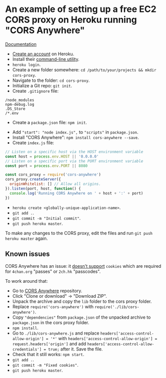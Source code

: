 # An example of setting up a free EC2 CORS proxy on Heroku running "CORS Anywhere"

[Documentation](https://devcenter.heroku.com/articles/deploying-nodejs)

* [Create an account](https://www.heroku.com/nodejs) on Heroku.
* Install their [command-line utility](https://devcenter.heroku.com/articles/getting-started-with-nodejs?singlepage=true).
* `heroku login`.
* Create a new folder somewhere: `cd /path/to/your/projects && mkdir cors-proxy`.
* Navigate to the folder: `cd cors-proxy`.
* Initialize a Git repo: `git init`.
* Create `.gitignore` file:

```
/node_modules
npm-debug.log
.DS_Store
/*.env
```

* Create a `package.json` file: `npm init`.
<!-- * Optionally specify Node.js version in `package.json`: `"engines": { "node": "10.x" },`. -->
* Add `"start": "node index.js",` to `"scripts"` in `package.json`.
* Install "CORS Anywhere": `npm install cors-anywhere --save`.
* Create `index.js` file:

```js
// Listen on a specific host via the HOST environment variable
const host = process.env.HOST || '0.0.0.0'
// Listen on a specific port via the PORT environment variable
const port = process.env.PORT || 8080

const cors_proxy = require('cors-anywhere')
cors_proxy.createServer({
  originWhitelist: [] // Allow all origins.
}).listen(port, host, function() {
  console.log('Running CORS Anywhere on ' + host + ':' + port)
})
```

* `heroku create <globally-unique-application-name>`.
* `git add .`.
* `git commit -m "Initial commit"`.
* `git push heroku master`.

To make any changes to the CORS proxy, edit the files and run `git push heroku master` again.

## Known issues

CORS Anywhere has an issue: it [doesn't support](https://github.com/Rob--W/cors-anywhere/issues/55) `cookies` which are required for `4chan.org` "passes" or `2ch.hk` "passcodes".

To work around that:

* Go to [CORS Anywhere](https://github.com/Rob--W/cors-anywhere) repository.
* Click "Clone or download" -> "Download ZIP".
* Unpack the archive and copy the `lib` folder to the cors proxy folder.
* Replace `require('cors-anywhere')` with `require('./lib/cors-anywhere')`.
* Copy `"dependencies"` from `package.json` of the unpacked archive to `package.json` in the cors proxy folder.
* `npm install`.
* Go to `./lib/cors-anywhere.js` and replace `headers['access-control-allow-origin'] = '*'` with `headers['access-control-allow-origin'] = request.headers['origin']` and add `headers['access-control-allow-credentials'] = true;` after it. Save the file.
* Check that it still works: `npm start`.
* `git add .`.
* `git commit -m "Fixed cookies"`.
* `git push heroku master`.